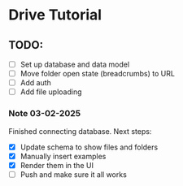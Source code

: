 # Drive Tutorial

## TODO:

- [ ] Set up database and data model
- [ ] Move folder open state (breadcrumbs) to URL
- [ ] Add auth
- [ ] Add file uploading

### Note 03-02-2025

Finished connecting database. Next steps:
- [x] Update schema to show files and folders
- [x] Manually insert examples
- [x] Render them in the UI
- [ ] Push and make sure it all works